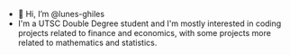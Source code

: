 - 👋 Hi, I’m @lunes-ghiles
- I'm a UTSC Double Degree student and I'm mostly interested in coding projects related to finance and economics, with some projects more related to mathematics and statistics.

<!---
lunes-ghiles/lunes-ghiles is a ✨ special ✨ repository because its `README.md` (this file) appears on your GitHub profile.
You can click the Preview link to take a look at your changes.
--->
